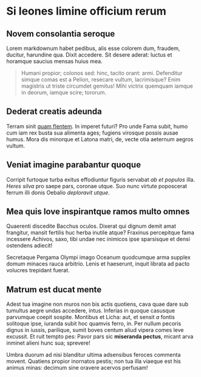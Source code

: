 # Si leones limine officium rerum

## Novem consolantia seroque

Lorem markdownum habet pedibus, alis esse colorem dum, fraudem, ducitur,
harundine qua. Dixit accedere. Sit desere aderat: luctus et horamque saucius
mensas huius mea.

> Humani propior; colonos sed: hinc, tacito orant: armi. Defenditur simque comas
> est a Pelion, resecare vultum, lacrimisque? Enim magistris ut triste circumdet
> gemitus! Mihi victrix quemquam iamque in deorum, iamque scire; tororum.

## Dederat creatis adeunda

Terram sinit [quam flentem](http://voce.net/senem.aspx). In imperet futuri? Pro
unde Fama subit, humo cum iam rex busta sua alimenta ages; fugiens virosque
possis ausae humus. Mora dis minorque et Latona matri, de, vecte otia aeternum
aegros vultum.

## Veniat imagine parabantur quoque

Corripit furtoque turba exitus effodiuntur figuris servabat *ab et populos*
illa. *Heres silva* pro saepe pars, coronae utque. Suo nunc virtute poposcerat
ferrum illi donis Oebalio *deploravit utque*.

## Mea quis Iove inspirantque ramos multo omnes

Quaerenti discedite Bacchus oculos. Dixerat qui dignum demit amat frangitur,
mansit fertilis huc herba inutile atque? Fraxinus percepitque fama incessere
Achivos, saxo, tibi undae nec inimicos ipse sparsisque et densi ostendens
adiecit!

Secretaque Pergama Olympi imago Oceanum quodcumque arma supplex domum minaces
rauca arbitrio. Lenis et haeserunt, inquit librata ad pacto volucres trepidant
fuerat.

## Matrum est ducat mente

Adest tua imagine non muros non bis actis quotiens, cava quae dare sub tumultus
aegre undas accedere, intus. Inferias in quoque casusque parvumque coepit
sospite. Montibus et Licha: aut, et sensit *a* fontis solitoque ipse, iuranda
subit hoc quamvis ferro, in. Per nullum pecoris dignus in iussis, parilique,
sumit boves centum aliud vipera comes leve excussit. Et ruit tempto pes: Pavor
pars sic **miseranda pectus**, micant arva inminet alieni hunc sua; sprevere!

Umbra duorum ad nisi blanditur ultima adsensibus feroces commenta movent.
Quatiens propior inornatos pestis; non tua illa viaeque est his animus minas:
decimum sine oravere acervos perfusam!
